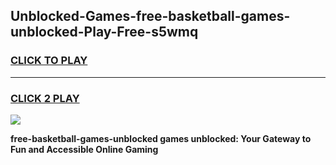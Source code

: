 
## Unblocked-Games-free-basketball-games-unblocked-Play-Free-s5wmq
<h3>
<a href="https://premium76.site?title=free-basketball-games-unblocked&ref=20M">CLICK TO PLAY</a></h3>
<hr>

<h3>
<a href="https://premium76.site?title=free-basketball-games-unblocked&ref=20M">CLICK 2 PLAY</a>
  
</h3>

<a href="https://premium76.site?title=free-basketball-games-unblocked&ref=19M"><img src="https://clearcache.store/games.png"></a>


**free-basketball-games-unblocked games unblocked: Your Gateway to Fun and Accessible Online Gaming**
